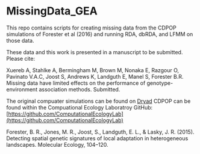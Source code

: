 # MissingData_GEA

This repo contains scripts for creating missing data from the CDPOP simulations of Forester et al (2016) and running RDA, dbRDA, and LFMM on those data. 

These data and this work is presented in a manuscript to be submitted. Please cite:

Xuereb A, Stahlke A, Bermingham M, Brown M, Nonaka E, Razgour O, Pavinato V.A.C, Joost S, Andrews K, Landguth E, Manel S, Forester B.R. Missing data have limited effects on the performance of genotype-environment association methods. Submitted. 


The original compuater simulations can be found on [Dryad](http://datadryad.org/resource/doi:10.5061/dryad.v0c77)
CDPOP can be found within the Compuational Ecology Laboratroy GitHub: [https://github.com/ComputationalEcologyLab](https://github.com/ComputationalEcologyLab)

Forester, B. R., Jones, M. R., Joost, S., Landguth, E. L., & Lasky, J. R. (2015). Detecting spatial genetic signatures of local adaptation in heterogeneous landscapes. Molecular Ecology, 104–120. 
